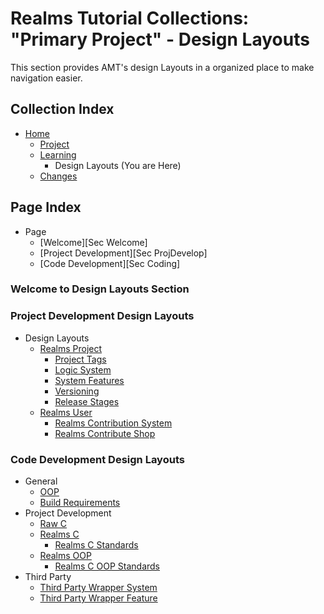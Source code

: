 [Page]:https://github.com/Ancient-Majik-Tech/Learn.Tutorial.Collections/blob/main/Design%20Layout/DesignLayouts_Home.md

[Page Home]:link
[Page Project Home]:https://github.com/Ancient-Majik-Tech/Learn.Tutorial.Collections/blob/main/Project/ProjectHome.md
[Page Learn Home]:https://github.com/Ancient-Majik-Tech/Learn.Tutorial.Collections/blob/main/Learn/Learn_Home.md
[Page Changes Home]:https://github.com/Ancient-Majik-Tech/Learn.Tutorial.Collections/blob/main/Changes/ChangeLog.md

[DL Project]:link
[DL Proj Tags]:link
[DL Proj System]:link
[DL Proj Feat]:link
[DL Proj Versions]:link
[DL Proj Releases]:link

[DL User]:link
[DL User Contribute]:link
[DL User Shop]:link

[DL OOP]:link
[DL BuildRequire]:link

[DL RawC]:link
[DL RealmsC]:link
[DL RealmsCStand]:link
[DL RealmsOOP]:link
[DL RealmsCOOPStand]:link

[DL 3RDPartyWrapSys]:link
[DL 3RDPartyWrap]:link

# Realms Tutorial Collections: "Primary Project" - Design Layouts

This section provides AMT's design Layouts in a organized place to make navigation easier.


## Collection Index

- [Home][Page Home] 
	- [Project][Page Project Home]
	- [Learning][Page Learn Home]
		- Design Layouts (You are Here)
	- [Changes][Page Changes Home]

## Page Index

- Page
	- [Welcome][Sec Welcome]
	- [Project Development][Sec ProjDevelop]
	- [Code Development][Sec Coding]

### Welcome to Design Layouts Section

### Project Development Design Layouts

- Design Layouts
	- [Realms Project][DL Project]
		- [Project Tags][DL Proj Tags]
		- [Logic System][DL Proj System]
		- [System Features][DL Proj Feat]
		- [Versioning][DL Proj Versions]
		- [Release Stages][DL Proj Releases]
	- [Realms User][DL User]
		- [Realms Contribution System][DL User Contribute]
		- [Realms Contribute Shop][DL User Shop]


### Code Development Design Layouts

- General
	- [OOP][DL OOP]
	- [Build Requirements][DL BuildRequire]
- Project Development
	- [Raw C][DL RawC]
	- [Realms C][DL RealmsC]
		- [Realms C Standards][DL RealmsCStand]
	- [Realms OOP][DL RealmsOOP]
		- [Realms C OOP Standards][DL RealmsCOOPStand]
- Third Party
	- [Third Party Wrapper System][DL 3RDPartyWrapSys]
	- [Third Party Wrapper Feature][DL 3RDPartyWrap]
	

